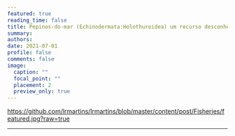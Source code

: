 ```yaml
---
featured: true
reading_time: false
title: Pepinos-do-mar (Echinodermata:Holothuroidea) um recurso desconhecido no Brasil: Pesca ilegal e cultivo
summary:  
authors:
date: 2021-07-01
profile: false
comments: false
image:
  caption: ""
  focal_point: ""
  placement: 2
  preview_only: true
---
```


https://github.com/lrmartins/lrmartins/blob/master/content/post/Fisheries/featured.jpg?raw=true

---
